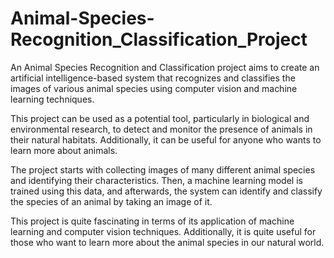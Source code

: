 # Animal-Species-Recognition_Classification_Project


An Animal Species Recognition and Classification project aims to create an artificial intelligence-based system that recognizes and classifies the images of various animal species using computer vision and machine learning techniques.

This project can be used as a potential tool, particularly in biological and environmental research, to detect and monitor the presence of animals in their natural habitats. Additionally, it can be useful for anyone who wants to learn more about animals.

The project starts with collecting images of many different animal species and identifying their characteristics. Then, a machine learning model is trained using this data, and afterwards, the system can identify and classify the species of an animal by taking an image of it.

This project is quite fascinating in terms of its application of machine learning and computer vision techniques. Additionally, it is quite useful for those who want to learn more about the animal species in our natural world.
